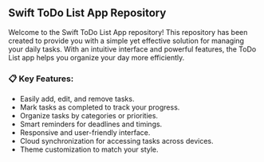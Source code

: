 ## Swift ToDo List App Repository

Welcome to the Swift ToDo List App repository! This repository has been created to provide you with a simple yet effective solution for managing your daily tasks. With an intuitive interface and powerful features, the ToDo List app helps you organize your day more efficiently.

### 📋 Key Features:
- Easily add, edit, and remove tasks.
- Mark tasks as completed to track your progress.
- Organize tasks by categories or priorities.
- Smart reminders for deadlines and timings.
- Responsive and user-friendly interface.
- Cloud synchronization for accessing tasks across devices.
- Theme customization to match your style.
